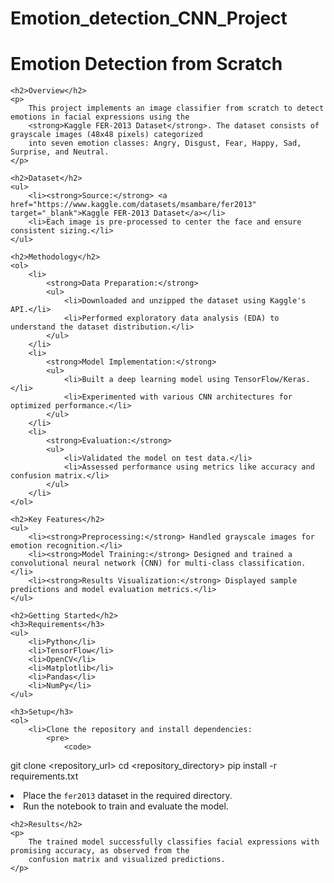 # Emotion_detection_CNN_Project
<!DOCTYPE html>
<html lang="en">
<head>
    <meta charset="UTF-8">
    <meta name="viewport" content="width=device-width, initial-scale=1.0">
    <title>Emotion Detection from Scratch</title>
</head>
<body>
    <h1>Emotion Detection from Scratch</h1>

    <h2>Overview</h2>
    <p>
        This project implements an image classifier from scratch to detect emotions in facial expressions using the 
        <strong>Kaggle FER-2013 Dataset</strong>. The dataset consists of grayscale images (48x48 pixels) categorized 
        into seven emotion classes: Angry, Disgust, Fear, Happy, Sad, Surprise, and Neutral.
    </p>

    <h2>Dataset</h2>
    <ul>
        <li><strong>Source:</strong> <a href="https://www.kaggle.com/datasets/msambare/fer2013" target="_blank">Kaggle FER-2013 Dataset</a></li>
        <li>Each image is pre-processed to center the face and ensure consistent sizing.</li>
    </ul>

    <h2>Methodology</h2>
    <ol>
        <li>
            <strong>Data Preparation:</strong>
            <ul>
                <li>Downloaded and unzipped the dataset using Kaggle's API.</li>
                <li>Performed exploratory data analysis (EDA) to understand the dataset distribution.</li>
            </ul>
        </li>
        <li>
            <strong>Model Implementation:</strong>
            <ul>
                <li>Built a deep learning model using TensorFlow/Keras.</li>
                <li>Experimented with various CNN architectures for optimized performance.</li>
            </ul>
        </li>
        <li>
            <strong>Evaluation:</strong>
            <ul>
                <li>Validated the model on test data.</li>
                <li>Assessed performance using metrics like accuracy and confusion matrix.</li>
            </ul>
        </li>
    </ol>

    <h2>Key Features</h2>
    <ul>
        <li><strong>Preprocessing:</strong> Handled grayscale images for emotion recognition.</li>
        <li><strong>Model Training:</strong> Designed and trained a convolutional neural network (CNN) for multi-class classification.</li>
        <li><strong>Results Visualization:</strong> Displayed sample predictions and model evaluation metrics.</li>
    </ul>

    <h2>Getting Started</h2>
    <h3>Requirements</h3>
    <ul>
        <li>Python</li>
        <li>TensorFlow</li>
        <li>OpenCV</li>
        <li>Matplotlib</li>
        <li>Pandas</li>
        <li>NumPy</li>
    </ul>

    <h3>Setup</h3>
    <ol>
        <li>Clone the repository and install dependencies:
            <pre>
                <code>
git clone <repository_url>
cd <repository_directory>
pip install -r requirements.txt
                </code>
            </pre>
        </li>
        <li>Place the <code>fer2013</code> dataset in the required directory.</li>
        <li>Run the notebook to train and evaluate the model.</li>
    </ol>

    <h2>Results</h2>
    <p>
        The trained model successfully classifies facial expressions with promising accuracy, as observed from the 
        confusion matrix and visualized predictions.
    </p>
</body>
</html>
